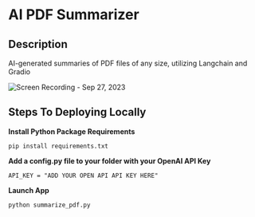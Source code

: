 # AI PDF Summarizer
## Description
AI-generated summaries of PDF files of any size, utilizing Langchain and Gradio

![Screen Recording - Sep 27, 2023](https://github.com/mjwarren3/PDFSummarizer/assets/37048138/d1228c8b-89f6-486a-b0f4-fa375fc781a6)

## Steps To Deploying Locally

**Install Python Package Requirements**
```
pip install requirements.txt
```

**Add a config.py file to your folder with your OpenAI API Key**
```
API_KEY = "ADD YOUR OPEN API API KEY HERE"
```

**Launch App**
```
python summarize_pdf.py
```
